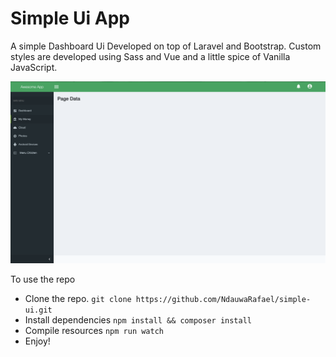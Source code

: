 # Simple Ui App
A simple Dashboard Ui Developed on top of Laravel and Bootstrap. Custom styles are developed using  Sass and Vue and a little spice of Vanilla JavaScript.

![alt text](/dashboard.png)

To use the repo
 - Clone the repo. `git clone https://github.com/NdauwaRafael/simple-ui.git`
 - Install dependencies `npm install && composer install`
 - Compile resources `npm run watch`
 - Enjoy!
